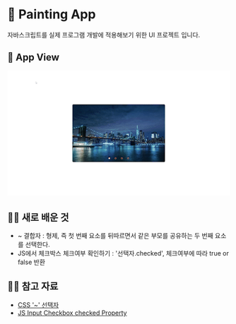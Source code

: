 # 🎨 Painting App

자바스크립트를 실제 프로그램 개발에 적용해보기 위한 UI 프로젝트 입니다.

## 📸 App View

<p align="center"><img src="img/gif.gif" width="600" /></p>

## 🧑‍💻 새로 배운 것

- ~ 결합자 : 형제, 즉 첫 번째 요소를 뒤따르면서 같은 부모를 공유하는 두 번째 요소를 선택한다.
- JS에서 체크박스 체크여부 확인하기 : '선택자.checked', 체크여부에 따라 true or false 반환

## ✍🏻 참고 자료

- [CSS '~' 선택자](https://developer.mozilla.org/ko/docs/Web/CSS/General_sibling_combinator#%EA%B2%B0%EA%B3%BC)
- [JS Input Checkbox checked Property](https://www.w3schools.com/jsref/prop_checkbox_checked.asp)
